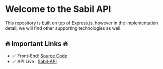 # Welcome to the Sabil API
This repository is built on top of Express.js, however in the implementation detail, we will find other supporting technologies as well.

## 🔥 Important Links 🔥
- ✅ Front-End:  [Source Code](https://github.com/shakilhasan/sabil)
- ✅ API Live : [Sabil-API](https://sabil-app-api.herokuapp.com)
